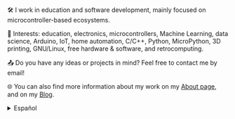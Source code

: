 🛠️ I work in education and software development, mainly focused on microcontroller-based ecosystems.

👀 Interests: education, electronics, microcontrollers, Machine Learning, data science, Arduino, IoT, home automation, C/C++, Python, MicroPython, 3D printing, GNU/Linux, free hardware & software, and retrocomputing.

📤 Do you have any ideas or projects in mind? Feel free to contact me by email!

🌐 You can also find more information about my work on my [About page](https://lmtreser.github.io/), and on my [Blog](https://www.automatismos-mdq.com.ar).

<details>
<summary>Español</summary>
🛠️ Trabajo en educación y en la creación de software, principalmente enfocado en ecosistemas basados en microcontroladores.
<br>
👀 Intereses: educación, electrónica, microcontroladores, Machine Learning, ciencia de datos, Arduino, IoT, domótica, C/C++, Python, MicroPython, impresión 3D, GNU/Linux, hardware & software libre y retrocomputación.
<br>
📤 ¿Tenes alguna idea o proyecto en mente? ¡No dudes en contactarme por correo electrónico!
<br>
🌐 También podes encontrar más información sobre mi trabajo en mi página [About](https://lmtreser.github.io/), y en mi [Blog](https://www.automatismos-mdq.com.ar).
</details>
